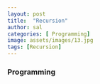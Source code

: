 ```yaml
---
layout: post
title:  "Recursion"
author: sal
categories: [ Programming]
image: assets/images/13.jpg
tags: [Recursion]
---
```

### Programming
